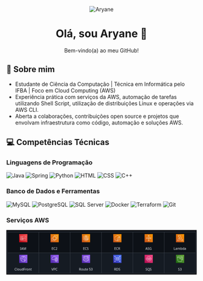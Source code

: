 <!-- Mini bio -->
<p align="center">
  <img src="https://img.shields.io/badge/Aryane-orange?style=flat&logo=github&logoColor=ffffff&labelColor=000000" alt="Aryane">
</p>

<h1 align="center">Olá, sou Aryane 👋</h1>
<p align="center">Bem-vindo(a) ao meu GitHub!</p>

## 💫 Sobre mim

* Estudante de Ciência da Computação | Técnica em Informática pelo IFBA | Foco em Cloud Computing (AWS)  
* Experiência prática com serviços da AWS, automação de tarefas utilizando Shell Script, utilização de distribuições Linux e operações via AWS CLI.
* Aberta a colaborações, contribuições open source e projetos que envolvam infraestrutura como código, automação e soluções AWS.

## 💻 Competências Técnicas 

### Linguagens de Programação

![Java](https://img.shields.io/badge/-Java-007396?style=flat&logo=openjdk&logoColor=ffffff&labelColor=007396)
![Spring](https://img.shields.io/badge/-Spring-6DB33F?style=flat&logo=spring&logoColor=ffffff&labelColor=6DB33F)
![Python](https://img.shields.io/badge/Python-3776AB?style=flat&logo=python&logoColor=FFD43B&labelColor=3776AB)
![HTML](https://img.shields.io/badge/-HTML-E34F26?style=flat&logo=html5&logoColor=ffffff&labelColor=E34F26)
![CSS](https://img.shields.io/badge/-CSS-1572B6?style=flat&logo=css3&logoColor=ffffff&labelColor=1572B6)
![C++](https://img.shields.io/badge/-C++-00599C?style=flat&logo=cplusplus&logoColor=ffffff&labelColor=00599C)

### Banco de Dados e Ferramentas 

![MySQL](https://img.shields.io/badge/-MySQL-4479A1?style=flat&logo=mysql&logoColor=ffffff&labelColor=4479A1)
![PostgreSQL](https://img.shields.io/badge/-PostgreSQL-336791?style=flat&logo=postgresql&logoColor=ffffff&labelColor=336791)
![SQL Server](https://img.shields.io/badge/-SQL%20Server-CC2927?style=flat&logo=microsoftsqlserver&logoColor=ffffff&labelColor=CC2927)
![Docker](https://img.shields.io/badge/-Docker-2496ED?style=flat&logo=docker&logoColor=ffffff&labelColor=2496ED)
![Terraform](https://img.shields.io/badge/-Terraform-7B42BC?style=flat&logo=terraform&logoColor=ffffff&labelColor=7B42BC)
![Git](https://img.shields.io/badge/-Git-F05032?style=flat&logo=git&logoColor=ffffff&labelColor=F05032)

### Serviços AWS

<img src="aws-icons/servicos-aws.png" >
